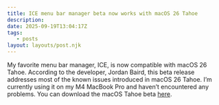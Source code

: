 ```yaml
---
title: ICE menu bar manager beta now works with macOS 26 Tahoe
description:
date: 2025-09-19T13:04:17Z
tags:
   - posts
layout: layouts/post.njk
---
```


My favorite menu bar manager, ICE, is now compatible with macOS 26 Tahoe. According to the developer, Jordan Baird, this beta release addresses most of the known issues introduced in macOS 26 Tahoe. I’m currently using it on my M4 MacBook Pro and haven’t encountered any problems. You can download the macOS Tahoe beta [here](https://github.com/jordanbaird/Ice/releases/tag/0.11.13-dev.2).  